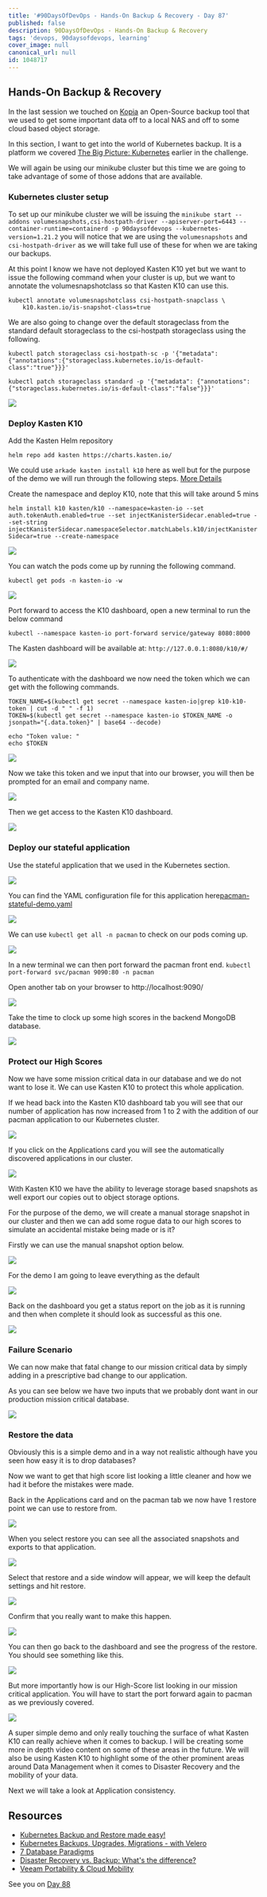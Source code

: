 ```yaml
---
title: '#90DaysOfDevOps - Hands-On Backup & Recovery - Day 87'
published: false
description: 90DaysOfDevOps - Hands-On Backup & Recovery
tags: 'devops, 90daysofdevops, learning'
cover_image: null
canonical_url: null
id: 1048717
---
```


## Hands-On Backup & Recovery

In the last session we touched on [Kopia](https://kopia.io/) an Open-Source backup tool that we used to get some important data off to a local NAS and off to some cloud based object storage.

In this section, I want to get into the world of Kubernetes backup. It is a platform we covered [The Big Picture: Kubernetes](Days/day49.md) earlier in the challenge.

We will again be using our minikube cluster but this time we are going to take advantage of some of those addons that are available.

### Kubernetes cluster setup

To set up our minikube cluster we will be issuing the `minikube start --addons volumesnapshots,csi-hostpath-driver --apiserver-port=6443 --container-runtime=containerd -p 90daysofdevops --kubernetes-version=1.21.2` you will notice that we are using the `volumesnapshots` and `csi-hostpath-driver` as we will take full use of these for when we are taking our backups.

At this point I know we have not deployed Kasten K10 yet but we want to issue the following command when your cluster is up, but we want to annotate the volumesnapshotclass so that Kasten K10 can use this.

```Shell
kubectl annotate volumesnapshotclass csi-hostpath-snapclass \
    k10.kasten.io/is-snapshot-class=true
```

We are also going to change over the default storageclass from the standard default storageclass to the csi-hostpath storageclass using the following.

```Shell
kubectl patch storageclass csi-hostpath-sc -p '{"metadata": {"annotations":{"storageclass.kubernetes.io/is-default-class":"true"}}}'

kubectl patch storageclass standard -p '{"metadata": {"annotations":{"storageclass.kubernetes.io/is-default-class":"false"}}}'
```

![](Images/Day87_Data1.png)

### Deploy Kasten K10

Add the Kasten Helm repository

`helm repo add kasten https://charts.kasten.io/`

We could use `arkade kasten install k10` here as well but for the purpose of the demo we will run through the following steps. [More Details](https://blog.kasten.io/kasten-k10-goes-to-the-arkade)

Create the namespace and deploy K10, note that this will take around 5 mins

`helm install k10 kasten/k10 --namespace=kasten-io --set auth.tokenAuth.enabled=true --set injectKanisterSidecar.enabled=true --set-string injectKanisterSidecar.namespaceSelector.matchLabels.k10/injectKanisterSidecar=true --create-namespace`

![](Images/Day87_Data1.png)

You can watch the pods come up by running the following command.

`kubectl get pods -n kasten-io -w`

![](Images/Day87_Data3.png)

Port forward to access the K10 dashboard, open a new terminal to run the below command

`kubectl --namespace kasten-io port-forward service/gateway 8080:8000`

The Kasten dashboard will be available at: `http://127.0.0.1:8080/k10/#/`

![](Images/Day87_Data4.png)

To authenticate with the dashboard we now need the token which we can get with the following commands.

```Shell
TOKEN_NAME=$(kubectl get secret --namespace kasten-io|grep k10-k10-token | cut -d " " -f 1)
TOKEN=$(kubectl get secret --namespace kasten-io $TOKEN_NAME -o jsonpath="{.data.token}" | base64 --decode)

echo "Token value: "
echo $TOKEN
```

![](Images/Day87_Data5.png)

Now we take this token and we input that into our browser, you will then be prompted for an email and company name.

![](Images/Day87_Data6.png)

Then we get access to the Kasten K10 dashboard.

![](Images/Day87_Data7.png)

### Deploy our stateful application

Use the stateful application that we used in the Kubernetes section.

![](Images/Day55_Kubernetes1.png)

You can find the YAML configuration file for this application here[pacman-stateful-demo.yaml](Days/Kubernetes/pacman-stateful-demo.yaml)

![](Images/Day87_Data8.png)

We can use `kubectl get all -n pacman` to check on our pods coming up.

![](Images/Day87_Data9.png)

In a new terminal we can then port forward the pacman front end. `kubectl port-forward svc/pacman 9090:80 -n pacman`

Open another tab on your browser to http://localhost:9090/

![](Images/Day87_Data10.png)

Take the time to clock up some high scores in the backend MongoDB database.

![](Images/Day87_Data11.png)

### Protect our High Scores

Now we have some mission critical data in our database and we do not want to lose it. We can use Kasten K10 to protect this whole application.

If we head back into the Kasten K10 dashboard tab you will see that our number of application has now increased from 1 to 2 with the addition of our pacman application to our Kubernetes cluster.

![](Images/Day87_Data12.png)

If you click on the Applications card you will see the automatically discovered applications in our cluster.

![](Images/Day87_Data13.png)

With Kasten K10 we have the ability to leverage storage based snapshots as well export our copies out to object storage options.

For the purpose of the demo, we will create a manual storage snapshot in our cluster and then we can add some rogue data to our high scores to simulate an accidental mistake being made or is it?

Firstly we can use the manual snapshot option below.

![](Images/Day87_Data14.png)

For the demo I am going to leave everything as the default

![](Images/Day87_Data15.png)

Back on the dashboard you get a status report on the job as it is running and then when complete it should look as successful as this one.

![](Images/Day87_Data16.png)

### Failure Scenario

We can now make that fatal change to our mission critical data by simply adding in a prescriptive bad change to our application.

As you can see below we have two inputs that we probably dont want in our production mission critical database.

![](Images/Day87_Data17.png)

### Restore the data

Obviously this is a simple demo and in a way not realistic although have you seen how easy it is to drop databases?

Now we want to get that high score list looking a little cleaner and how we had it before the mistakes were made.

Back in the Applications card and on the pacman tab we now have 1 restore point we can use to restore from.

![](Images/Day87_Data18.png)

When you select restore you can see all the associated snapshots and exports to that application.

![](Images/Day87_Data19.png)

Select that restore and a side window will appear, we will keep the default settings and hit restore.

![](Images/Day87_Data20.png)

Confirm that you really want to make this happen.

![](Images/Day87_Data21.png)

You can then go back to the dashboard and see the progress of the restore. You should see something like this.

![](Images/Day87_Data22.png)

But more importantly how is our High-Score list looking in our mission critical application. You will have to start the port forward again to pacman as we previously covered.

![](Images/Day87_Data23.png)

A super simple demo and only really touching the surface of what Kasten K10 can really achieve when it comes to backup. I will be creating some more in depth video content on some of these areas in the future. We will also be using Kasten K10 to highlight some of the other prominent areas around Data Management when it comes to Disaster Recovery and the mobility of your data.

Next we will take a look at Application consistency.

## Resources

- [Kubernetes Backup and Restore made easy!](https://www.youtube.com/watch?v=01qcYSck1c4&t=217s)
- [Kubernetes Backups, Upgrades, Migrations - with Velero](https://www.youtube.com/watch?v=zybLTQER0yY)
- [7 Database Paradigms](https://www.youtube.com/watch?v=W2Z7fbCLSTw&t=520s)
- [Disaster Recovery vs. Backup: What's the difference?](https://www.youtube.com/watch?v=07EHsPuKXc0)
- [Veeam Portability & Cloud Mobility](https://www.youtube.com/watch?v=hDBlTdzE6Us&t=3s)

See you on [Day 88](day88.md)

